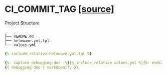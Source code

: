 # CI_COMMIT_TAG  [ [source] ](https://github.com/helmwave/helmwave/tree/main/docs/examples/CI_COMMIT_TAG)

Project Structure

```
.
├── README.md
├── helmwave.yml.tpl
└── values.yml

```

```yaml
{% include_relative helmwave.yml.tpl %}
```

```yaml
{%- capture debugging-doc -%}{% include_relative values.yml %}{%- endcapture -%}
{{ debugging-doc | markdownify }}
```

